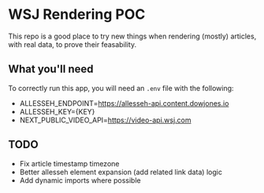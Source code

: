 # WSJ Rendering POC

This repo is a good place to try new things when rendering (mostly) articles, with real data, to prove their feasability. 

## What you'll need

To correctly run this app, you will need an `.env` file with the following:
- ALLESSEH_ENDPOINT=https://allesseh-api.content.dowjones.io
- ALLESSEH_KEY={KEY}
- NEXT_PUBLIC_VIDEO_API=https://video-api.wsj.com

## TODO
- Fix article timestamp timezone
- Better allesseh element expansion (add related link data) logic
- Add dynamic imports where possible
